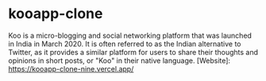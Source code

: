# kooapp-clone

Koo is a micro-blogging and social networking platform that was launched in India in March 2020. It is often referred to as the Indian alternative to Twitter, as it provides a similar platform for users to share their thoughts and opinions in short posts, or "Koo" in their native language. [Website]: https://kooapp-clone-nine.vercel.app/
